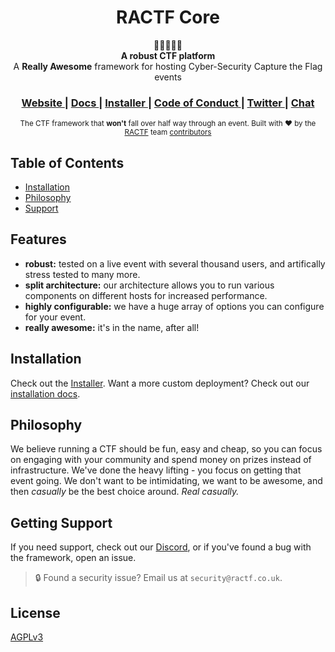 <h1 align="center">RACTF Core</h1>

<div align="center">
  🚩⛳🏁🏳️‍🌈
</div>
<div align="center">
  <strong>A robust CTF platform</strong>
</div>
<div align="center">
  A <strong>Really Awesome</strong> framework for hosting Cyber-Security Capture the Flag events
</div>

<div align="center">
  <h3>
    <a href="https://ractf.co.uk">
      Website
    </a>
    <span> | </span>
    <a href="https://docs.ractf.co.uk">
      Docs
    </a>
    <span> | </span>
    <a href="https://github.com/ractf/installer">
      Installer
    </a>
    <span> | </span>
    <a href="https://github.com/ractf/core/blob/master/CODE_OF_CONDUCT.md">
      Code of Conduct
    </a>
    <span> | </span>
    <a href="https://twitter.com/RACTF_UK">
      Twitter
    </a>
    <span> | </span>
    <a href="https://discord.gg/FfW2xXR">
      Chat
    </a>
  </h3>
</div>

<div align="center">
  <sub>The CTF framework that <strong>won't</strong> fall over half way through an event. Built with ❤︎ by
  the <a href="https://twitter.com/RACTF_UK">RACTF</a> team
  <a href="https://github.com/choojs/choo/graphs/contributors">
    contributors
  </a>
</div>

## Table of Contents
- [Installation](#installation)
- [Philosophy](#philosophy)
- [Support](#support)

## Features
- __robust:__ tested on a live event with several thousand users, and artifically stress tested to many more.
- __split architecture:__ our architecture allows you to run various components on different hosts for increased performance.
- __highly configurable:__ we have a huge array of options you can configure for your event.
- __really awesome:__ it's in the name, after all!

## Installation
Check out the [Installer](https://github.com/ractf/install/). Want a more custom deployment? Check out our [installation docs](https://docs.ractf.co.uk/installer).

## Philosophy
We believe running a CTF should be fun, easy and cheap, so you can focus on 
engaging with your community and spend money on prizes instead of infrastructure.
We've done the heavy lifting - you focus on getting that event going. We don't want
to be intimidating, we want to be awesome, and then _casually_ be the best choice around.
_Real casually._

## Getting Support
If you need support, check out our [Discord](https://discord.gg/FfW2xXR), or if you've found a bug with the framework, open an issue.
 > 🔒 Found a security issue? Email us at `security@ractf.co.uk`.

## License
[AGPLv3](https://tldrlegal.com/license/gnu-affero-general-public-license-v3-(agpl-3.0))
